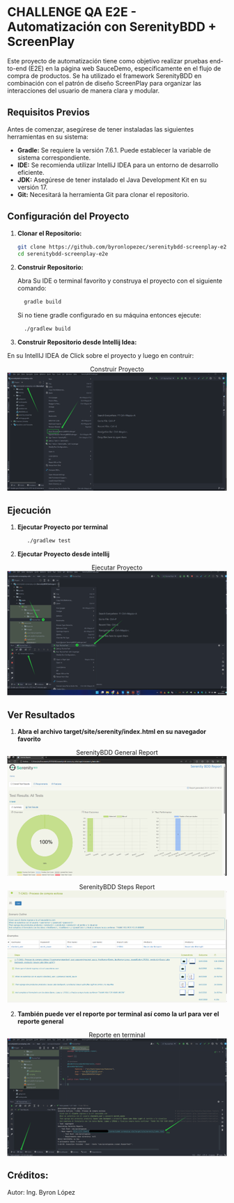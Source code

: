 # CHALLENGE QA E2E - Automatización con SerenityBDD + ScreenPlay 

Este proyecto de automatización tiene como objetivo realizar pruebas end-to-end (E2E) en la página web SauceDemo, específicamente en el flujo de compra de productos. Se ha utilizado el framework SerenityBDD en combinación con el patrón de diseño ScreenPlay para organizar las interacciones del usuario de manera clara y modular.

## Requisitos Previos

Antes de comenzar, asegúrese de tener instaladas las siguientes herramientas en su sistema:

- **Gradle:** Se requiere la versión 7.6.1. Puede establecer la variable de sistema correspondiente.
- **IDE:** Se recomienda utilizar IntelliJ IDEA para un entorno de desarrollo eficiente.
- **JDK:** Asegúrese de tener instalado el Java Development Kit en su versión 17.
- **Git:** Necesitará la herramienta Git para clonar el repositorio.

## Configuración del Proyecto

1. **Clonar el Repositorio:**

   ```bash
   git clone https://github.com/byronlopezec/serenitybdd-screenplay-e2e.git
   cd serenitybdd-screenplay-e2e
   ```
2. **Construir Repositorio:**

   Abra Su IDE o terminal favorito y construya el proyecto con el siguiente comando:

    ```bash
      gradle build
      ```
   Si no tiene gradle configurado en su máquina entonces ejecute:

    ```bash
      ./gradlew build
      ```
3. **Construir Repositorio desde Intellij Idea:**

En su IntellIJ IDEA de Click sobre el proyecto y luego en contruir:

<p align="center">
   Construir Proyecto
  <img src="src/main/resources/Images/build.png" alt="Imagen Build">
</p>


## Ejecución
1. **Ejecutar Proyecto por terminal**

      ```bash
         ./gradlew test
      ```
2. **Ejecutar Proyecto desde intellij**

<p align="center">
   Ejecutar Proyecto
  <img src="src/main/resources/Images/runner.png" alt="Texto Alternativo">
</p>

## Ver Resultados
1. **Abra el archivo target/site/serenity/index.html en su navegador favorito**

<p align="center" >
   SerenityBDD General Report
  <img src="src/main/resources/Images/SerenityReport.png" alt="Reporte Terminal">
</p>

<p align="center">
   SerenityBDD Steps Report
  <img src="src/main/resources/Images/StepsReport.png" alt="Reporte Steps">
</p>

2. **También puede ver el reporte por terminal  así como la url para ver el reporte general**

<p align="center">
   Reporte en terminal
  <img src="src/main/resources/Images/terminalReport.png" alt="Reporte Terminal">
</p>

## Créditos:
Autor: Ing. Byron López
